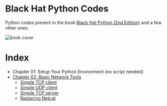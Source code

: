 # Black Hat Python Codes

Python codes present in the book [Black Hat Python (2nd Edition)](https://www.amazon.com.br/gp/product/1718501129/ref=ppx_yo_dt_b_asin_image_o00_s00?ie=UTF8&psc=1) and a few other ones.

![book cover](https://m.media-amazon.com/images/I/51PyeYho5dS.jpg)

# Index

- Chapter 01: Setup Your Python Environment (no script needed)
- [Chapter 02: Basic Network Tools](./chapter_02/README.md)
    - [Simple TCP client](./chapter_02/tcp_client.py)
    - [Simple UDP client](./chapter_02/udp_client.py)
    - [Simple TCP server](./chapter_02/tcp_server.py)
    - [Replacing Netcat](./chapter_2/netcat.py)